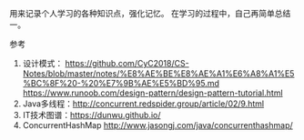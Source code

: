 用来记录个人学习的各种知识点，强化记忆。
在学习的过程中，自己再简单总结一。

参考
1. 设计模式：
https://github.com/CyC2018/CS-Notes/blob/master/notes/%E8%AE%BE%E8%AE%A1%E6%A8%A1%E5%BC%8F%20-%20%E7%9B%AE%E5%BD%95.md
https://www.runoob.com/design-pattern/design-pattern-tutorial.html
2. Java多线程：http://concurrent.redspider.group/article/02/9.html
3. IT技术图谱：https://dunwu.github.io/
4. ConcurrentHashMap http://www.jasongj.com/java/concurrenthashmap/
